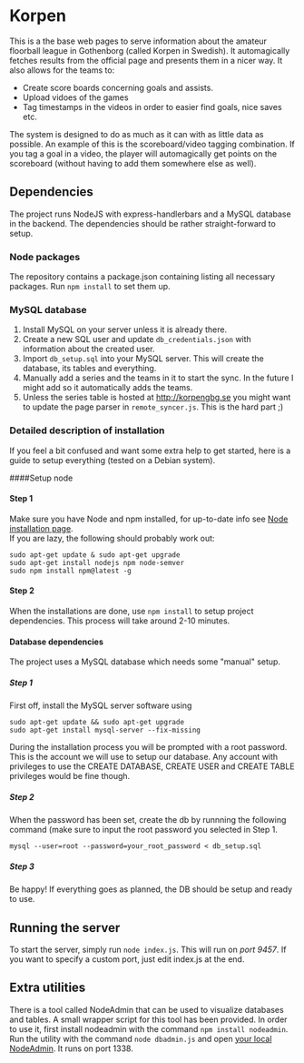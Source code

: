 # Korpen
This is a the base web pages to serve information about the amateur floorball league in Gothenborg (called Korpen in Swedish). It automagically fetches results from the official page and presents them in a nicer way.
It also allows for the teams to:
* Create score boards concerning goals and assists.
* Upload vidoes of the games
* Tag timestamps in the videos in order to easier find goals, nice saves etc.

The system is designed to do as much as it can with as little data as possible. An example of this is the scoreboard/video tagging combination. If you tag a goal in a video, the player will automagically get points on the scoreboard (without having to add them somewhere else as well).

## Dependencies
The project runs NodeJS with express-handlerbars and a MySQL database in the backend. The dependencies should be rather straight-forward to setup.

### Node packages
The repository contains a package.json containing listing all necessary packages. Run ```npm install``` to set them up.

### MySQL database
1. Install MySQL on your server unless it is already there.
2. Create a new SQL user and update ```db_credentials.json``` with information about the created user.
3. Import ```db_setup.sql``` into your MySQL server. This will create the database, its tables and everything.
4. Manually add a series and the teams in it to start the sync. In the future I might add so it automatically adds the teams.
5. Unless the series table is hosted at http://korpengbg.se you might want to update the page parser in ```remote_syncer.js```. This is the hard part ;)

### Detailed description of installation
If you feel a bit confused and want some extra help to get started, here is a guide to setup everything (tested on a Debian system).

####Setup node

#### Step 1
Make sure you have Node and npm installed, for up-to-date info see [Node installation page](https://docs.npmjs.com/getting-started/installing-node).  
If you are lazy, the following should probably work out:
```
sudo apt-get update & sudo apt-get upgrade
sudo apt-get install nodejs npm node-semver
sudo npm install npm@latest -g
```
#### Step 2
When the installations are done, use ```npm install``` to setup project dependencies. This process will take around 2-10 minutes.

#### Database dependencies
The project uses a MySQL database which needs some "manual" setup.
##### Step 1
First off, install the MySQL server software using 
```
sudo apt-get update && sudo apt-get upgrade
sudo apt-get install mysql-server --fix-missing
```
During the installation process you will be prompted with a root password. This is the account we will use to setup our database. Any account with privileges to use the CREATE DATABASE, CREATE USER and CREATE TABLE privileges would be fine though.

##### Step 2
When the password has been set, create the db by runnning the following command (make sure to input the root password you selected in Step 1.
```
mysql --user=root --password=your_root_password < db_setup.sql
```

##### Step 3
Be happy! If everything goes as planned, the DB should be setup and ready to use.

## Running the server
To start the server, simply run ``` node index.js ```. This will run on *port 9457*.
If you want to specify a custom port, just edit index.js at the end.

## Extra utilities
There is a tool called NodeAdmin that can be used to visualize databases and tables. A small wrapper script for this tool has been provided. In order to use it, first install nodeadmin with the command ```npm install nodeadmin```.  
Run the utility with the command ```node dbadmin.js``` and open [your local NodeAdmin](http://localhost:1338/nodeadmin). It runs on port 1338.
